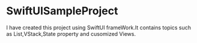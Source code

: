 # SwiftUISampleProject
I have created this project using SwiftUI frameWork.It contains topics such as List,VStack,State property and cusomized Views.
